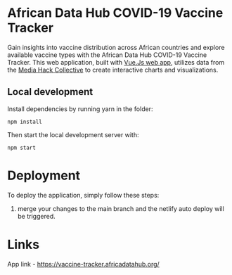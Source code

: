 # African Data Hub COVID-19 Vaccine Tracker

Gain insights into vaccine distribution across African countries and explore available vaccine types with the African Data Hub COVID-19 Vaccine Tracker. This web application, built with [Vue.Js web app](https://vuejs.org/), utilizes data from the [Media Hack Collective](https://ckan.africadatahub.org/organization/media-hack-collective) to create interactive charts and visualizations.



## Local development

Install dependencies by running yarn in the folder:

```
npm install
```

Then start the local development server with:
```
npm start
```

# Deployment
To deploy the application, simply follow these steps:

1. merge your changes to the main branch and the netlify auto deploy will be triggered.

# Links
App link - https://vaccine-tracker.africadatahub.org/